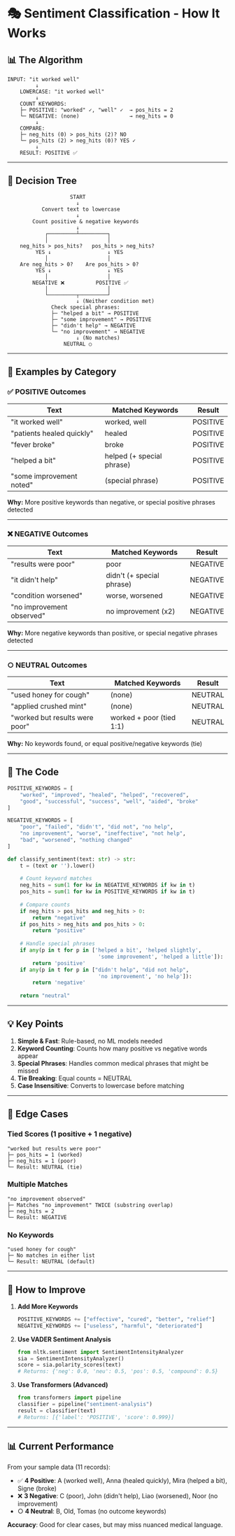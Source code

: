 # 🎭 Sentiment Classification - How It Works

## 📊 The Algorithm

```
INPUT: "it worked well"
         ↓
    LOWERCASE: "it worked well"
         ↓
    COUNT KEYWORDS:
    ├─ POSITIVE: "worked" ✓, "well" ✓  → pos_hits = 2
    └─ NEGATIVE: (none)                → neg_hits = 0
         ↓
    COMPARE:
    ├─ neg_hits (0) > pos_hits (2)? NO
    └─ pos_hits (2) > neg_hits (0)? YES ✓
         ↓
    RESULT: POSITIVE ✅
```

---

## 🎯 Decision Tree

```
                    START
                      ↓
           Convert text to lowercase
                      ↓
        Count positive & negative keywords
                      ↓
            ┌─────────┴─────────┐
            │                   │
    neg_hits > pos_hits?   pos_hits > neg_hits?
         YES ↓                  ↓ YES
            │                   │
    Are neg_hits > 0?    Are pos_hits > 0?
         YES ↓                  ↓ YES
            │                   │
        NEGATIVE ❌          POSITIVE ✅
            │                   │
            └─────────┬─────────┘
                      ↓ (Neither condition met)
              Check special phrases:
              ├─ "helped a bit" → POSITIVE
              ├─ "some improvement" → POSITIVE  
              ├─ "didn't help" → NEGATIVE
              └─ "no improvement" → NEGATIVE
                      ↓ (No matches)
                  NEUTRAL ○
```

---

## 📝 Examples by Category

### ✅ POSITIVE Outcomes
| Text | Matched Keywords | Result |
|------|-----------------|--------|
| "it worked well" | worked, well | POSITIVE |
| "patients healed quickly" | healed | POSITIVE |
| "fever broke" | broke | POSITIVE |
| "helped a bit" | helped (+ special phrase) | POSITIVE |
| "some improvement noted" | (special phrase) | POSITIVE |

**Why:** More positive keywords than negative, or special positive phrases detected

---

### ❌ NEGATIVE Outcomes
| Text | Matched Keywords | Result |
|------|-----------------|--------|
| "results were poor" | poor | NEGATIVE |
| "it didn't help" | didn't (+ special phrase) | NEGATIVE |
| "condition worsened" | worse, worsened | NEGATIVE |
| "no improvement observed" | no improvement (x2) | NEGATIVE |

**Why:** More negative keywords than positive, or special negative phrases detected

---

### ○ NEUTRAL Outcomes
| Text | Matched Keywords | Result |
|------|-----------------|--------|
| "used honey for cough" | (none) | NEUTRAL |
| "applied crushed mint" | (none) | NEUTRAL |
| "worked but results were poor" | worked + poor (tied 1:1) | NEUTRAL |

**Why:** No keywords found, or equal positive/negative keywords (tie)

---

## 🔧 The Code

```python
POSITIVE_KEYWORDS = [
    "worked", "improved", "healed", "helped", "recovered", 
    "good", "successful", "success", "well", "aided", "broke"
]

NEGATIVE_KEYWORDS = [
    "poor", "failed", "didn't", "did not", "no help", 
    "no improvement", "worse", "ineffective", "not help", 
    "bad", "worsened", "nothing changed"
]

def classify_sentiment(text: str) -> str:
    t = (text or '').lower()
    
    # Count keyword matches
    neg_hits = sum(1 for kw in NEGATIVE_KEYWORDS if kw in t)
    pos_hits = sum(1 for kw in POSITIVE_KEYWORDS if kw in t)
    
    # Compare counts
    if neg_hits > pos_hits and neg_hits > 0:
        return "negative"
    if pos_hits > neg_hits and pos_hits > 0:
        return "positive"
    
    # Handle special phrases
    if any(p in t for p in ['helped a bit', 'helped slightly', 
                             'some improvement', 'helped a little']):
        return 'positive'
    if any(p in t for p in ["didn't help", "did not help", 
                             'no improvement', 'no help']):
        return 'negative'
    
    return "neutral"
```

---

## 💡 Key Points

1. **Simple & Fast**: Rule-based, no ML models needed
2. **Keyword Counting**: Counts how many positive vs negative words appear
3. **Special Phrases**: Handles common medical phrases that might be missed
4. **Tie Breaking**: Equal counts = NEUTRAL
5. **Case Insensitive**: Converts to lowercase before matching

---

## 🎯 Edge Cases

### Tied Scores (1 positive + 1 negative)
```
"worked but results were poor"
├─ pos_hits = 1 (worked)
├─ neg_hits = 1 (poor)
└─ Result: NEUTRAL (tie)
```

### Multiple Matches
```
"no improvement observed"
├─ Matches "no improvement" TWICE (substring overlap)
├─ neg_hits = 2
└─ Result: NEGATIVE
```

### No Keywords
```
"used honey for cough"
├─ No matches in either list
└─ Result: NEUTRAL (default)
```

---

## 🚀 How to Improve

1. **Add More Keywords**
   ```python
   POSITIVE_KEYWORDS += ["effective", "cured", "better", "relief"]
   NEGATIVE_KEYWORDS += ["useless", "harmful", "deteriorated"]
   ```

2. **Use VADER Sentiment Analysis**
   ```python
   from nltk.sentiment import SentimentIntensityAnalyzer
   sia = SentimentIntensityAnalyzer()
   score = sia.polarity_scores(text)
   # Returns: {'neg': 0.0, 'neu': 0.5, 'pos': 0.5, 'compound': 0.5}
   ```

3. **Use Transformers (Advanced)**
   ```python
   from transformers import pipeline
   classifier = pipeline("sentiment-analysis")
   result = classifier(text)
   # Returns: [{'label': 'POSITIVE', 'score': 0.999}]
   ```

---

## 📊 Current Performance

From your sample data (11 records):
- ✅ **4 Positive**: A (worked well), Anna (healed quickly), Mira (helped a bit), Signe (broke)
- ❌ **3 Negative**: C (poor), John (didn't help), Liao (worsened), Noor (no improvement)
- ○ **4 Neutral**: B, Old, Tomas (no outcome keywords)

**Accuracy**: Good for clear cases, but may miss nuanced medical language.
